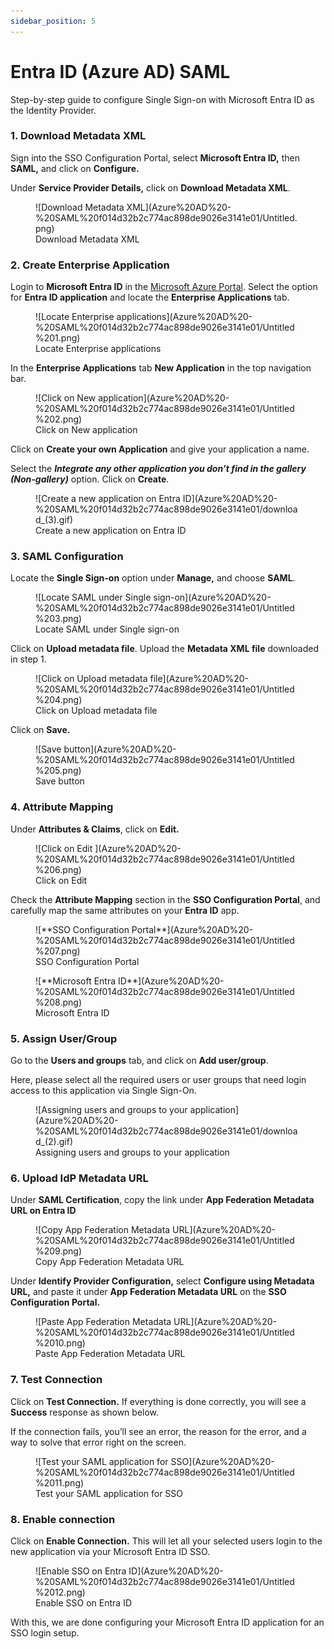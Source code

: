 ```yaml
---
sidebar_position: 5
---
```


# Entra ID (Azure AD) SAML

<Subtitle>Step-by-step guide to configure Single Sign-on with Microsoft Entra ID as the Identity Provider. </Subtitle>

### 1. Download Metadata XML

Sign into the SSO Configuration Portal, select **Microsoft Entra ID,** then **SAML,** and click on **Configure.**

Under **Service Provider Details,** click on **Download Metadata XML**.

<figure>![Download Metadata XML](Azure%20AD%20-%20SAML%20f014d32b2c774ac898de9026e3141e01/Untitled.png)
<figcaption>Download Metadata XML</figcaption></figure>

### 2. Create Enterprise Application

Login to **Microsoft Entra ID** in the [Microsoft Azure Portal](https://portal.azure.com/). Select the option for **Entra ID application** and locate the **Enterprise Applications** tab.

<figure>![Locate Enterprise applications](Azure%20AD%20-%20SAML%20f014d32b2c774ac898de9026e3141e01/Untitled%201.png)
<figcaption>Locate Enterprise applications</figcaption></figure>

In the **Enterprise Applications** tab **New Application** in the top navigation bar.

<figure>![Click on New application](Azure%20AD%20-%20SAML%20f014d32b2c774ac898de9026e3141e01/Untitled%202.png)
<figcaption>Click on New application</figcaption></figure>

Click on **Create your own Application** and give your application a name.

Select the ***Integrate any other application you don’t find in the gallery (Non-gallery)*** option. Click on **Create**.

<figure>![Create a new application on Entra ID](Azure%20AD%20-%20SAML%20f014d32b2c774ac898de9026e3141e01/download_(3).gif)
<figcaption>Create a new application on Entra ID</figcaption></figure>

### 3. SAML Configuration

Locate the **Single Sign-on** option under **Manage,** and choose **SAML**.

<figure>![Locate SAML under Single sign-on](Azure%20AD%20-%20SAML%20f014d32b2c774ac898de9026e3141e01/Untitled%203.png)
<figcaption>Locate SAML under Single sign-on</figcaption></figure>

Click on **Upload metadata file**. Upload the **Metadata XML file** downloaded in step 1.

<figure>![Click on Upload metadata file](Azure%20AD%20-%20SAML%20f014d32b2c774ac898de9026e3141e01/Untitled%204.png)
<figcaption>Click on Upload metadata file</figcaption></figure>

Click on **Save.**
<figure>![Save button](Azure%20AD%20-%20SAML%20f014d32b2c774ac898de9026e3141e01/Untitled%205.png)
<figcaption>Save button</figcaption></figure>

### 4. Attribute Mapping

Under **Attributes & Claims**, click on **Edit.**
<figure>![Click on Edit ](Azure%20AD%20-%20SAML%20f014d32b2c774ac898de9026e3141e01/Untitled%206.png)
<figcaption>Click on Edit </figcaption></figure>

Check the **Attribute Mapping** section in the **SSO Configuration Portal**, and carefully map the same attributes on your **Entra ID** app.
<figure>![**SSO Configuration Portal**](Azure%20AD%20-%20SAML%20f014d32b2c774ac898de9026e3141e01/Untitled%207.png)
<figcaption>SSO Configuration Portal</figcaption></figure>

<figure>![**Microsoft Entra ID**](Azure%20AD%20-%20SAML%20f014d32b2c774ac898de9026e3141e01/Untitled%208.png)
<figcaption>Microsoft Entra ID</figcaption></figure>

### 5. Assign User/Group

Go to the **Users and groups** tab, and click on **Add user/group**.

Here, please select all the required users or user groups that need login access to this application via Single Sign-On.
<figure>![Assigning users and groups to your application](Azure%20AD%20-%20SAML%20f014d32b2c774ac898de9026e3141e01/download_(2).gif)
<figcaption>Assigning users and groups to your application</figcaption></figure>

### 6. Upload IdP Metadata URL

Under **SAML Certification**, copy the link under **App Federation Metadata URL on Entra ID**

<figure>![Copy App Federation Metadata URL](Azure%20AD%20-%20SAML%20f014d32b2c774ac898de9026e3141e01/Untitled%209.png)
<figcaption>Copy App Federation Metadata URL</figcaption></figure>

Under **Identify Provider Configuration,** select **Configure using Metadata URL,** and paste it under **App Federation Metadata URL** on the **SSO Configuration Portal.**

<figure>![Paste App Federation Metadata URL](Azure%20AD%20-%20SAML%20f014d32b2c774ac898de9026e3141e01/Untitled%2010.png)
<figcaption>Paste App Federation Metadata URL</figcaption></figure>

### 7. Test Connection

Click on **Test Connection.** If everything is done correctly, you will see a **Success** response as shown below.

If the connection fails, you’ll see an error, the reason for the error, and a way to solve that error right on the screen.  

<figure>![Test your SAML application for SSO](Azure%20AD%20-%20SAML%20f014d32b2c774ac898de9026e3141e01/Untitled%2011.png)
<figcaption>Test your SAML application for SSO</figcaption></figure>

### 8. Enable connection

Click on **Enable Connection.** This will let all your selected users login to the new application via your Microsoft Entra ID SSO.

<figure>![Enable SSO on Entra ID](Azure%20AD%20-%20SAML%20f014d32b2c774ac898de9026e3141e01/Untitled%2012.png)
<figcaption>Enable SSO on Entra ID</figcaption></figure>

With this, we are done configuring your Microsoft Entra ID application for an SSO login setup.
